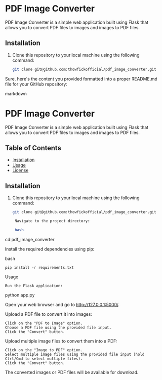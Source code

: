 # PDF Image Converter

PDF Image Converter is a simple web application built using Flask that allows you to convert PDF files to images and images to PDF files.



## Installation

1. Clone this repository to your local machine using the following command:

   ```bash
   git clone git@github.com:thowfickofficial/pdf_image_converter.git
Sure, here's the content you provided formatted into a proper README.md file for your GitHub repository:

markdown

# PDF Image Converter

PDF Image Converter is a simple web application built using Flask that allows you to convert PDF files to images and images to PDF files.

## Table of Contents

- [Installation](#installation)
- [Usage](#usage)
- [License](#license)

## Installation

1. Clone this repository to your local machine using the following command:

   ```bash
   git clone git@github.com:thowfickofficial/pdf_image_converter.git

    Navigate to the project directory:

    bash

cd pdf_image_converter

Install the required dependencies using pip:

bash

    pip install -r requirements.txt

Usage

    Run the Flask application:
python app.py
  

Open your web browser and go to http://127.0.0.1:5000/.

Upload a PDF file to convert it into images:

    Click on the "PDF to Image" option.
    Choose a PDF file using the provided file input.
    Click the "Convert" button.

Upload multiple image files to convert them into a PDF:

    Click on the "Image to PDF" option.
    Select multiple image files using the provided file input (hold Ctrl/Cmd to select multiple files).
    Click the "Convert" button.

The converted images or PDF files will be available for download.
